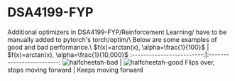 # DSA4199-FYP
 Additional optimizers in DSA4199-FYP/Reinforcement Learning/ have to be manually added to pytorch's torch/optim/\\
 Below are some examples of good and bad performance.\\
$f(x)=arctan(x), \alpha=\frac{1}{100}$ | $f(x)=arctan(x), \alpha=\frac{1}{10,000}$
:-------------------------:|:-------------------------:
![halfcheetah-bad](https://user-images.githubusercontent.com/65672421/222123494-e20353be-ffff-412d-bb24-ee108ab59a13.gif) | ![halfcheetah-good](https://user-images.githubusercontent.com/65672421/222123513-bdb72a42-c7df-459d-aa8c-43981fc07277.gif)
Flips over, stops moving forward | Keeps moving forward


